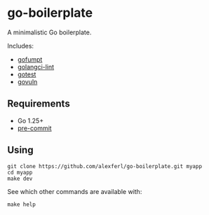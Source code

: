 # go-boilerplate
A minimalistic Go boilerplate.

Includes:
- [gofumpt](https://pkg.go.dev/mvdan.cc/gofumpt)
- [golangci-lint](https://golangci-lint.run)
- [gotest](https://pkg.go.dev/gotest.tools/gotestsum)
- [govuln](https://pkg.go.dev/golang.org/x/vuln/cmd/govulncheck)

## Requirements
- Go 1.25+
- [pre-commit](https://pre-commit.com)

## Using
```shell
git clone https://github.com/alexferl/go-boilerplate.git myapp
cd myapp
make dev
```

See which other commands are available with:
```shell
make help
```
